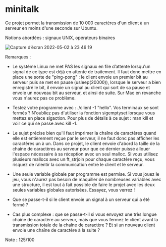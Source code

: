 # minitalk

Ce projet permet la transmission de 10 000 caractères d'un client à un serveur en moins d'une seconde sur Ubuntu.

Notions abordées : signaux UNIX, opérateurs binaires

![Capture d’écran 2022-05-02 à 23 46 19](https://user-images.githubusercontent.com/96736158/166332912-d27f6eb1-946b-4396-b803-a5fcfaff8a17.png)



Remarques : 

- Le système Linux ne met PAS les signaux en file d’attente lorsqu'un signal de ce type est déjà en attente de traitement. 
Il faut donc mettre en place une sorte de "ping-pong" : le client envoie un premier bit au serveur puis se met en pause (usleep(20000)),
lorsque le serveur a bien enregistré le bit, il envoie un signal au client qui sort de sa pause et envoie un nouveau bit au serveur, 
et ainsi de suite. Sur Mac en revanche vous n'aurez pas ce problème.

- Testez votre programme avec  : ./client -1 "hello".
Vos terminaux se sont fermés ? N'oubliez pas d'utiliser la fonction sigemptyset lorsque vous mettez en place sigaction. Pour plus de détails à ce sujet : man kill et voir ce qui se passe avec kill -1.

- Le sujet précise bien qu'il faut imprimer la chaîne de caractères quand elle est entièrement reçue par le serveur, il ne faut donc pas afficher les caractères un à un. Dans ce projet, le client envoie d'abord la taille de la chaîne de caractères au serveur pour que ce dernier puisse allouer l'espace nécessaire à sa réception avec un seul malloc. Si vous utilisez plusieurs mallocs avec un ft_strjoin pour chaque caractère reçu, vous risquez de ralentir la communication entre le client et le serveur. 

- Une seule variable globale par programme est permise. Si vous jouez le jeu, vous n'aurez pas besoin de maquiller de nombreuses variables avec une structure, il est tout à fait possible de faire le projet avec les deux seules variables globales autorisées. Essayez, vous verrez !

- Que se passe-t-il si le client envoie un signal à un serveur qui a été fermé ?

- Cas plus complexe : que se passe-t-il si vous envoyez une très longue chaîne de caractère au serveur, mais que vous fermez le client avant la transmission totale de la chaîne de caractère ? Et si un nouveau client envoie une chaîne de caractère à la suite ?

Note : 125/100
